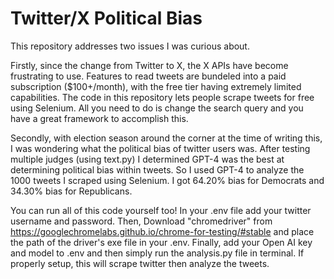 # Twitter/X Political Bias

This repository addresses two issues I was curious about.

Firstly, since the change from Twitter to X, the X APIs have become frustrating to use. Features to read tweets are bundeled into a paid subscription ($100+/month), with the free tier having extremely limited capabilities. The code in this repository lets people scrape tweets for free using Selenium. All you need to do is change the search query and you have a great framework to accomplish this.

Secondly, with election season around the corner at the time of writing this, I was wondering what the political bias of twitter users was. After testing multiple judges (using text.py) I determined GPT-4 was the best at determining political bias within tweets. So I used GPT-4 to analyze the 1000 tweets I scraped using Selenium. I got 64.20% bias for Democrats and 34.30% bias for Republicans.

You can run all of this code yourself too! In your .env file add your twitter username and password. Then, Download "chromedriver" from https://googlechromelabs.github.io/chrome-for-testing/#stable and place the path of the driver's exe file in your .env. Finally, add your Open AI key and model to .env and then simply run the analysis.py file in terminal. If properly setup, this will scrape twitter then analyze the tweets.
